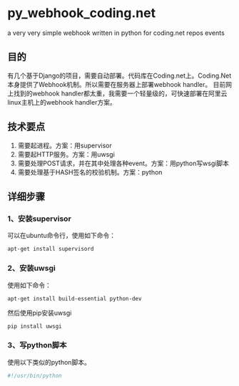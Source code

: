 # py_webhook_coding.net
a very very simple webhook written in python for coding.net repos events

## 目的
有几个基于Django的项目，需要自动部署。代码库在Coding.net上。Coding.Net本身提供了Webhook机制。所以需要在服务器上部署webhook handler。
目前网上找到的webhook handler都太重，我需要一个轻量级的，可快速部署在阿里云linux主机上的webhook handler方案。

## 技术要点

1. 需要起进程。方案：用supervisor
2. 需要起HTTP服务。方案：用uwsgi
3. 需要处理POST请求，并在其中处理各种event。方案：用python写wsgi脚本
4. 需要处理基于HASH签名的校验机制。方案：python

## 详细步骤

### 1、安装supervisor

可以在ubuntu命令行，使用如下命令：

    apt-get install supervisord
    
### 2、安装uwsgi

使用如下命令：

    apt-get install build-essential python-dev
    
然后使用pip安装uwsgi

    pip install uwsgi

### 3、写python脚本

使用以下类似的python脚本。

```python
#!/usr/bin/python

```
    
